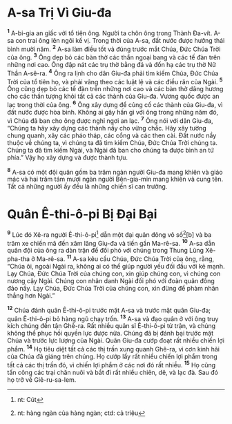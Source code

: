 # A-sa Trị Vì Giu-đa
<sup><b>1</b></sup> A-bi-gia an giấc với tổ tiên ông. Người ta chôn ông trong Thành Ða-vít. A-sa con trai ông lên ngôi kế vị. Trong thời của A-sa, đất nước được hưởng thái bình mười năm. <sup><b>2</b></sup> A-sa làm điều tốt và đúng trước mắt Chúa, Ðức Chúa Trời của ông. <sup><b>3</b></sup> Ông dẹp bỏ các bàn thờ các thần ngoại bang và các tế đàn trên những nơi cao. Ông đập nát các trụ thờ bằng đá và đốn hạ các trụ thờ Nữ Thần A-sê-ra. <sup><b>4</b></sup> Ông ra lịnh cho dân Giu-đa phải tìm kiếm Chúa, Ðức Chúa Trời của tổ tiên họ, và phải vâng theo các luật lệ và các điều răn của Ngài. <sup><b>5</b></sup> Ông cũng dẹp bỏ các tế đàn trên những nơi cao và các bàn thờ dâng hương cho các thần tượng khỏi tất cả các thành của Giu-đa. Vương quốc được an lạc trong thời của ông. <sup><b>6</b></sup> Ông xây dựng để củng cố các thành của Giu-đa, vì đất nước được hòa bình. Không ai gây hấn gì với ông trong những năm đó, vì Chúa đã ban cho ông được nghỉ ngơi an lạc. <sup><b>7</b></sup> Ông nói với dân Giu-đa, “Chúng ta hãy xây dựng các thành nầy cho vững chắc. Hãy xây tường chung quanh, xây các pháo tháp, các cổng và các then cài. Ðất nước nầy thuộc về chúng ta, vì chúng ta đã tìm kiếm Chúa, Ðức Chúa Trời chúng ta. Chúng ta đã tìm kiếm Ngài, và Ngài đã ban cho chúng ta được bình an tứ phía.” Vậy họ xây dựng và được thành tựu.

<sup><b>8</b></sup> A-sa có một đội quân gồm ba trăm ngàn người Giu-đa mang khiên và giáo mác và hai trăm tám mươi ngàn người Bên-gia-min mang khiên và cung tên. Tất cả những người ấy đều là những chiến sĩ can trường.

# Quân Ê-thi-ô-pi Bị Ðại Bại
<sup><b>9</b></sup> Lúc đó Xê-ra người Ê-thi-ô-pi[^1] dẫn một đại quân đông vô số[^2][b] và ba trăm xe chiến mã đến xâm lăng Giu-đa và tiến gần Ma-rê-sa. <sup><b>10</b></sup> A-sa dẫn quân đội của ông ra dàn trận để đối phó với chúng trong Thung Lũng Xê-pha-tha ở Ma-rê-sa. <sup><b>11</b></sup> A-sa kêu cầu Chúa, Ðức Chúa Trời của ông, rằng, “Chúa ôi, ngoài Ngài ra, không ai có thể giúp người yếu đối đầu với kẻ mạnh. Lạy Chúa, Ðức Chúa Trời của chúng con, xin giúp chúng con, vì chúng con nương cậy Ngài. Chúng con nhân danh Ngài đối phó với đoàn quân đông đảo nầy. Lạy Chúa, Ðức Chúa Trời của chúng con, xin đừng để phàm nhân thắng hơn Ngài.”

<sup><b>12</b></sup> Chúa đánh quân Ê-thi-ô-pi trước mặt A-sa và trước mặt quân Giu-đa; quân Ê-thi-ô-pi bỏ hàng ngũ chạy trốn. <sup><b>13</b></sup> A-sa và đạo quân ở với ông truy kích chúng đến tận Ghê-ra. Rất nhiều quân sĩ Ê-thi-ô-pi tử trận, và chúng không thể phục hồi quyền lực được nữa. Chúng đã bị đánh bại trước mặt Chúa và trước lực lượng của Ngài. Quân Giu-đa cướp đoạt rất nhiều chiến lợi phẩm. <sup><b>14</b></sup> Họ tiêu diệt tất cả các thị trấn xung quanh Ghê-ra, vì cơn kinh hãi của Chúa đã giáng trên chúng. Họ cướp lấy rất nhiều chiến lợi phẩm trong tất cả các thị trấn đó, vì chiến lợi phẩm ở các nơi đó rất nhiều. <sup><b>15</b></sup> Họ cũng tấn công các trại chăn nuôi và bắt đi rất nhiều chiên, dê, và lạc đà. Sau đó họ trở về Giê-ru-sa-lem.

[^1]: nt: Cút
[^2]: nt: hàng ngàn của hàng ngàn; ctd: cả triệu
